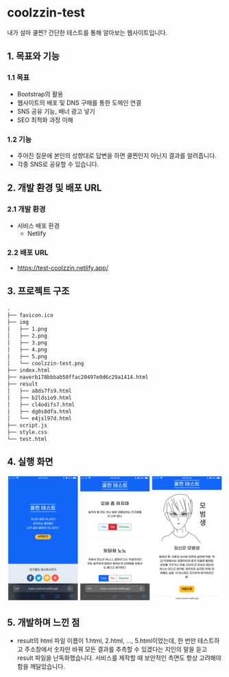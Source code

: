 # coolzzin-test
내가 설마 쿨찐? 간단한 테스트를 통해 알아보는 웹사이트입니다.

## 1. 목표와 기능
### 1.1 목표
- Bootstrap의 활용
- 웹사이트의 배포 및 DNS 구매를 통한 도메인 연결
- SNS 공유 기능, 배너 광고 넣기
- SEO 최적화 과정 이해

### 1.2 기능
- 주어진 질문에 본인의 성향대로 답변을 하면 쿨찐인지 아닌지 결과를 알려줍니다.
- 각종 SNS로 공유할 수 있습니다.

## 2. 개발 환경 및 배포 URL
### 2.1 개발 환경
- 서비스 배포 환경
  - Netlify
### 2.2 배포 URL
- https://test-coolzzin.netlify.app/

## 3. 프로젝트 구조
```
.
├── favicon.ico
├── img
│   ├── 1.png
│   ├── 2.png
│   ├── 3.png
│   ├── 4.png
│   ├── 5.png
│   └── coolzzin-test.png
├── index.html
├── naverb178bbbab50ffac20497e0d6c29a1414.html
├── result
│   ├── a8ds7fs9.html
│   ├── b2ldsio9.html
│   ├── cl4odifs7.html
│   ├── dg0s8dfa.html
│   └── e4jsl97d.html
├── script.js
├── style.css
└── test.html

```

## 4. 실행 화면
![쿨찐 테스트 실행 화면](./img/coolzzin-test.png)

## 5. 개발하며 느낀 점
- result의 html 파일 이름이 1.html, 2.html, ..., 5.html이었는데, 한 번만 테스트하고 주소창에서 숫자만 바꿔
모든 결과를 추측할 수 있겠다는 지인의 말을 듣고 result 파일을 난독화했습니다. 서비스를 제작할 때 보안적인 측면도 항상 고려해야 함을 깨달았습니다. 
